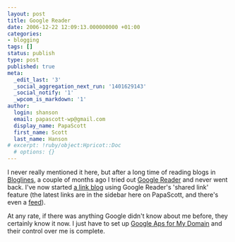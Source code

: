 ```yaml
---
layout: post
title: Google Reader
date: 2006-12-22 12:09:13.000000000 +01:00
categories:
- blogging
tags: []
status: publish
type: post
published: true
meta:
  _edit_last: '3'
  _social_aggregation_next_run: '1401629143'
  _social_notify: '1'
  _wpcom_is_markdown: '1'
author:
  login: shanson
  email: papascott-wp@gmail.com
  display_name: PapaScott
  first_name: Scott
  last_name: Hanson
# excerpt: !ruby/object:Hpricot::Doc
  # options: {}
---
```

<p>I never really mentioned it here, but after a long time of reading blogs in <a href="http://www.blogslines.com/">Bloglines</a>, a couple of months ago I tried out <a href="http://www.google.com/reader/">Google Reader</a> and never went back. I've now started <a href="http://www.google.com/reader/shared/15603694783728674282">a link blog</a> using Google Reader's 'shared link' feature (the latest links are in the sidebar here on PapaScott, and there's even a <a href="http://www.google.com/reader/public/atom/user/15603694783728674282/state/com.google/broadcast">feed</a>).</p>
<p>At any rate, if there was anything Google didn't know about me before, they certainly know it now. I just have to set up <a href="http://www.google.com/a/">Google Aps for My Domain</a> and their control over me is complete.</p>
